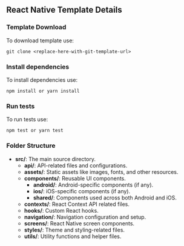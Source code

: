 ## React Native Template Details

### Template Download
To download template use:

`git clone <replace-here-with-git-template-url>`

### Install dependencies
To install dependencies use:

`npm install or yarn install`

### Run tests
To run tests use:

`npm test or yarn test`

### Folder Structure

- **src/**: The main source directory.
  - **api/**: API-related files and configurations.
  - **assets/**: Static assets like images, fonts, and other resources.
  - **components/**: Reusable UI components.
    - **android/**: Android-specific components (if any).
    - **ios/**: iOS-specific components (if any).
    - **shared/**: Components used across both Android and iOS.
  - **contexts/**: React Context API related files.
  - **hooks/**: Custom React hooks.
  - **navigation/**: Navigation configuration and setup.
  - **screens/**: React Native screen components.
  - **styles/**: Theme and styling-related files.
  - **utils/**: Utility functions and helper files.

